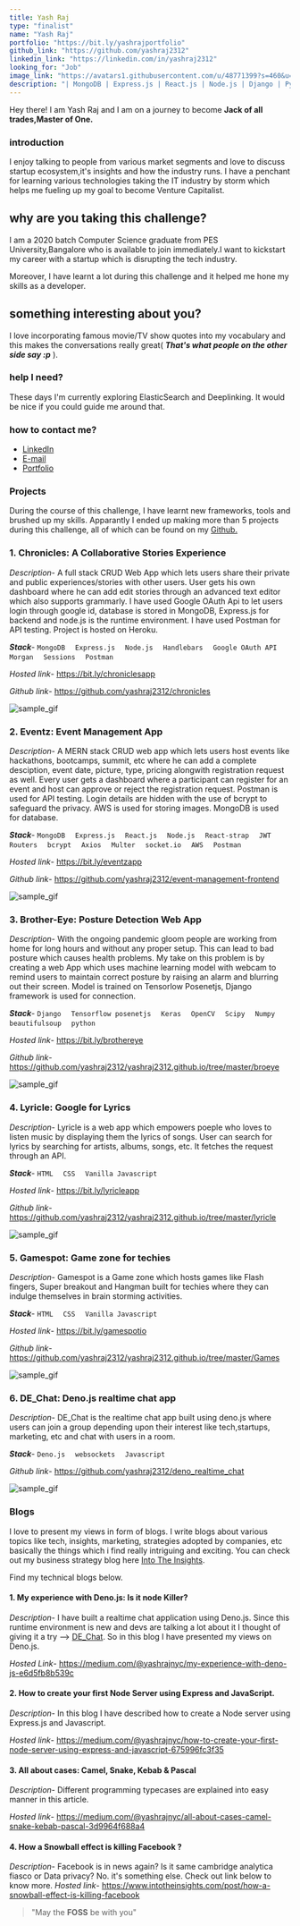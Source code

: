 ```yaml
---
title: Yash Raj
type: "finalist"
name: "Yash Raj"
portfolio: "https://bit.ly/yashrajportfolio"
github_link: "https://github.com/yashraj2312"
linkedin_link: "https://linkedin.com/in/yashraj2312"
looking_for: "Job"
image_link: "https://avatars1.githubusercontent.com/u/48771399?s=460&u=5f35e5cc2747883e7bf96c35d43dc4d0e1abb028&v=4"
description: "| MongoDB | Express.js | React.js | Node.js | Django | Python | Javascript | AWS | Postman |"
---
```


Hey there! I am Yash Raj and I am on a journey to become **Jack of all trades,Master of One.**

### introduction

I enjoy talking to people from various market segments and love to discuss startup ecosystem,it's insights and how the industry runs. I have a penchant for learning various technologies taking the IT industry by storm which helps me fueling up my goal to become Venture Capitalist. 

## why are you taking this challenge?

I am a 2020 batch Computer Science graduate from PES University,Bangalore who is available to join immediately.I want to kickstart my career with a startup which is disrupting the tech industry.

Moreover, I have learnt a lot during this challenge and it helped me hone my skills as a developer.

## something interesting about you?

I love incorporating famous movie/TV show quotes into my vocabulary and this makes the conversations really great( ***That's what people on the other side say :p*** ).

### help I need?

These days I'm currently exploring ElasticSearch and Deeplinking. It would be nice if you could guide me around that. 

### how to contact me?

- [LinkedIn](https://linkedin.com/in/yashraj2312)
- [E-mail](mailto:yashrajsrivastava2312@gmail.com)
- [Portfolio](https://bit.ly/yashrajportfolio)

### Projects

During the course of this challenge, I have learnt new frameworks, tools and brushed up my skills. Apparantly I ended up making more than 5 projects during this challenge, all of which can be found on my [Github.](https://github.com/yashraj2312)  

### 1. Chronicles: A Collaborative Stories Experience

_Description_- A full stack CRUD Web App which lets users share their private and public experiences/stories with other users. User gets his own dashboard where he can add edit stories through an advanced text editor which also supports grammarly. I have used Google OAuth Api to let users login through google id, database is stored in MongoDB, Express.js for backend and node.js is the runtime environment. I have used Postman for API testing. Project is hosted on Heroku. 

**_Stack_**- `MongoDB`&emsp; `Express.js`&emsp; `Node.js`&emsp; `Handlebars`&emsp; `Google OAuth API`&emsp; `Morgan`&emsp; `Sessions`&emsp; `Postman`

_Hosted link_- https://bit.ly/chroniclesapp

_Github link_- https://github.com/yashraj2312/chronicles

![sample_gif](https://raw.githubusercontent.com/yashraj2312/chronicles/master/chronicles.gif)


### 2. Eventz: Event Management App

_Description_- A MERN stack CRUD web app which lets users host events like hackathons, bootcamps, summit, etc where he can add a complete desciption, event date, picture, type, pricing alongwith registration request as well. Every user gets a dashboard where a participant can register for an event and host can approve or reject the registration request. Postman is used for API testing. Login details are hidden with the use of bcrypt to safeguard the privacy. AWS is used for storing images. MongoDB is used for database.

**_Stack_**- `MongoDB`&emsp; `Express.js`&emsp;  `React.js`&emsp;  `Node.js`&emsp; 
 `React-strap`&emsp;  `JWT`&emsp;  `Routers`&emsp;  `bcrypt`&emsp;  `Axios`&emsp;  `Multer`&emsp;  `socket.io`&emsp;  `AWS`&emsp;  `Postman`

_Hosted link_- https://bit.ly/eventzapp

_Github link_- https://github.com/yashraj2312/event-management-frontend

![sample_gif](https://raw.githubusercontent.com/yashraj2312/lwr/master/eventz.gif)

### 3. Brother-Eye: Posture Detection Web App

_Description_- With the ongoing pandemic gloom people are working from home for long hours and without any proper setup. This can lead to bad posture which causes health problems. My take on this problem is by creating a web App which uses machine learning model with webcam to remind users to maintain correct posture by raising an alarm and blurring out their screen. Model is trained on Tensorlow Posenetjs, Django framework is used for connection.

**_Stack_**- `Django`&emsp; `Tensorflow posenetjs`&emsp; `Keras`&emsp; `OpenCV`&emsp; `Scipy`&emsp; `Numpy`&emsp; `beautifulsoup`&emsp; `python`

_Hosted link_- https://bit.ly/brothereye

_Github link_- https://github.com/yashraj2312/yashraj2312.github.io/tree/master/broeye

![sample_gif](https://raw.githubusercontent.com/yashraj2312/lwr/master/bro.gif)

### 4. Lyricle: Google for Lyrics

_Description_- Lyricle is a web app which empowers poeple who loves to listen music by displaying them the lyrics of songs. User can search for lyrics by searching for artists, albums, songs, etc. It fetches the request through an API.  

**_Stack_**- `HTML`&emsp; `CSS`&emsp; `Vanilla Javascript`

_Hosted link_- https://bit.ly/lyricleapp

_Github link_- https://github.com/yashraj2312/yashraj2312.github.io/tree/master/lyricle

![sample_gif](https://raw.githubusercontent.com/yashraj2312/lwr/master/lyricle.gif)

### 5. Gamespot: Game zone for techies

_Description_- Gamespot is a Game zone which hosts games like Flash fingers, Super breakout and Hangman built for techies where they can indulge themselves in brain storming activities.

**_Stack_**- `HTML`&emsp; `CSS`&emsp; `Vanilla Javascript`

_Hosted link_- https://bit.ly/gamespotio

_Github link_- https://github.com/yashraj2312/yashraj2312.github.io/tree/master/Games

![sample_gif](https://raw.githubusercontent.com/yashraj2312/lwr/master/gamespot.gif)

### 6. DE_Chat: Deno.js realtime chat app

_Description_- DE_Chat is the realtime chat app built using deno.js where users can join a group depending upon their interest like tech,startups, marketing, etc and chat with users in a room.

**_Stack_**- `Deno.js`&emsp; `websockets`&emsp; `Javascript`

_Github link_- https://github.com/yashraj2312/deno_realtime_chat

![sample_gif](https://raw.githubusercontent.com/yashraj2312/deno_realtime_chat/master/dechat.gif)



### Blogs

I love to present my views in form of blogs. I write blogs about various topics like tech, insights, marketing, strategies adopted by companies, etc basically the things which i find really intriguing and exciting. You can check out my business strategy blog here [Into The Insights](https://www.intotheinsights.com/articles).

Find my technical blogs below.

#### 1. My experience with Deno.js: Is it node Killer?

_Description_- I have built a realtime chat application using Deno.js. Since this runtime environment is new and devs are talking a lot about it I thought of giving it a try --> [DE_Chat](https://github.com/yashraj2312/deno_realtime_chat). So in this blog I have presented my views on Deno.js.

_Hosted Link_- https://medium.com/@yashrajnyc/my-experience-with-deno-js-e6d5fb8b539c

#### 2. How to create your first Node Server using Express and JavaScript.

_Description_- In this blog I have described how to create a Node server using Express.js and Javascript.

_Hosted link_- https://medium.com/@yashrajnyc/how-to-create-your-first-node-server-using-express-and-javascript-675996fc3f35

#### 3. All about cases: Camel, Snake, Kebab & Pascal

_Description_- Different programming typecases are explained into easy manner in this article.

_Hosted link_- https://medium.com/@yashrajnyc/all-about-cases-camel-snake-kebab-pascal-3d9964f688a4

#### 4. How a Snowball effect is killing Facebook ?

_Description_- Facebook is in news again? Is it same cambridge analytica fiasco or Data privacy? No. it's something else. Check out link below to know more.
_Hosted link_- https://www.intotheinsights.com/post/how-a-snowball-effect-is-killing-facebook

> "May the **FOSS** be with you"